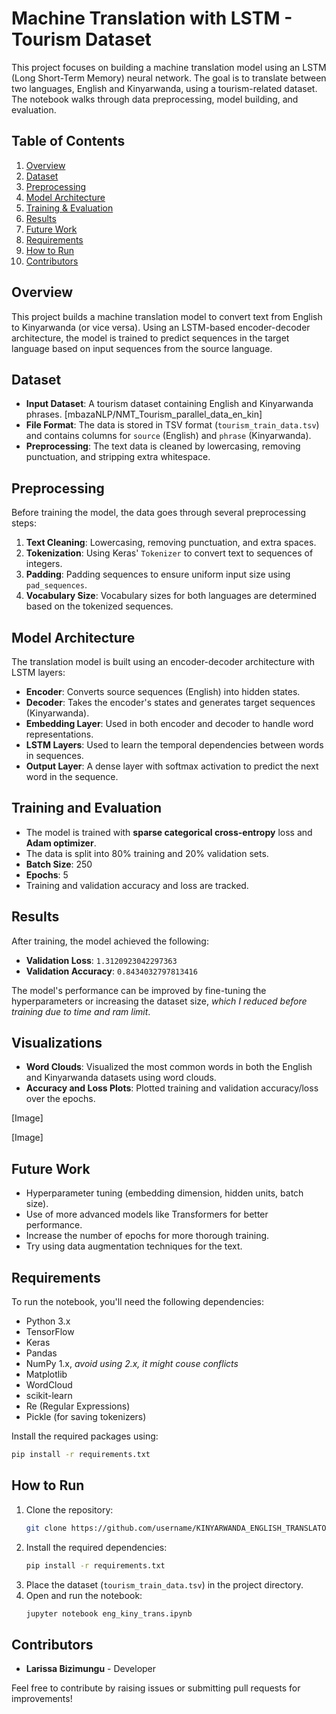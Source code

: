 # Machine Translation with LSTM - Tourism Dataset

This project focuses on building a machine translation model using an LSTM (Long Short-Term Memory) neural network. The goal is to translate between two languages, English and Kinyarwanda, using a tourism-related dataset. The notebook walks through data preprocessing, model building, and evaluation.

## Table of Contents
1. [Overview](#overview)
2. [Dataset](#dataset)
3. [Preprocessing](#preprocessing)
4. [Model Architecture](#model-architecture)
5. [Training & Evaluation](#training-and-evaluation)
6. [Results](#results)
7. [Future Work](#future-work)
8. [Requirements](#requirements)
9. [How to Run](#how-to-run)
10. [Contributors](#contributors)

## Overview
This project builds a machine translation model to convert text from English to Kinyarwanda (or vice versa). Using an LSTM-based encoder-decoder architecture, the model is trained to predict sequences in the target language based on input sequences from the source language.

## Dataset
- **Input Dataset**: A tourism dataset containing English and Kinyarwanda phrases. [mbazaNLP/NMT_Tourism_parallel_data_en_kin]
- **File Format**: The data is stored in TSV format (`tourism_train_data.tsv`) and contains columns for `source` (English) and `phrase` (Kinyarwanda).
- **Preprocessing**: The text data is cleaned by lowercasing, removing punctuation, and stripping extra whitespace.

## Preprocessing
Before training the model, the data goes through several preprocessing steps:
1. **Text Cleaning**: Lowercasing, removing punctuation, and extra spaces.
2. **Tokenization**: Using Keras' `Tokenizer` to convert text to sequences of integers.
3. **Padding**: Padding sequences to ensure uniform input size using `pad_sequences`.
4. **Vocabulary Size**: Vocabulary sizes for both languages are determined based on the tokenized sequences.

## Model Architecture
The translation model is built using an encoder-decoder architecture with LSTM layers:
- **Encoder**: Converts source sequences (English) into hidden states.
- **Decoder**: Takes the encoder's states and generates target sequences (Kinyarwanda).
- **Embedding Layer**: Used in both encoder and decoder to handle word representations.
- **LSTM Layers**: Used to learn the temporal dependencies between words in sequences.
- **Output Layer**: A dense layer with softmax activation to predict the next word in the sequence.

## Training and Evaluation
- The model is trained with **sparse categorical cross-entropy** loss and **Adam optimizer**.
- The data is split into 80% training and 20% validation sets.
- **Batch Size**: 250
- **Epochs**: 5
- Training and validation accuracy and loss are tracked.

## Results
After training, the model achieved the following:
- **Validation Loss**: `1.3120923042297363`
- **Validation Accuracy**: `0.8434032797813416`

The model's performance can be improved by fine-tuning the hyperparameters or increasing the dataset size, *which I reduced before training due to time and ram limit*.

## Visualizations
- **Word Clouds**: Visualized the most common words in both the English and Kinyarwanda datasets using word clouds.
- **Accuracy and Loss Plots**: Plotted training and validation accuracy/loss over the epochs.

[Image]

[Image]

## Future Work
- Hyperparameter tuning (embedding dimension, hidden units, batch size).
- Use of more advanced models like Transformers for better performance.
- Increase the number of epochs for more thorough training.
- Try using data augmentation techniques for the text.

## Requirements
To run the notebook, you'll need the following dependencies:
- Python 3.x
- TensorFlow
- Keras
- Pandas
- NumPy 1.x, *avoid using 2.x, it might couse conflicts*
- Matplotlib
- WordCloud
- scikit-learn
- Re (Regular Expressions)
- Pickle (for saving tokenizers)

Install the required packages using:
```bash
pip install -r requirements.txt
```

## How to Run
1. Clone the repository:
   ```bash
   git clone https://github.com/username/KINYARWANDA_ENGLISH_TRANSLATOR.git
   ```
2. Install the required dependencies:
   ```bash
   pip install -r requirements.txt
   ```
3. Place the dataset (`tourism_train_data.tsv`) in the project directory.
4. Open and run the notebook:
   ```bash
   jupyter notebook eng_kiny_trans.ipynb
   ```

## Contributors
- **Larissa Bizimungu** - Developer

Feel free to contribute by raising issues or submitting pull requests for improvements!
